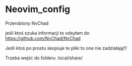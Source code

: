 # Neovim_config

Przerobiony NvChad

jeśli ktoś szuka informacji to odsyłam do https://github.com/NvChad/NvChad


Jeśli ktoś po prostu skopiuje te pliki to one nie zadziałają!!!

Trzeba wejść do folderu .local/share/


